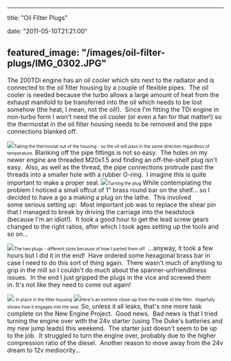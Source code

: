 
---
title: "Oil FIlter Plugs"

date: "2011-05-10T21:21:00"

featured_image: "/images/oil-filter-plugs/IMG_0302.JPG"
---


The 200TDi engine has an oil cooler which sits next to the radiator and is connected to the oil filter housing by a couple of flexible pipes.  The oil cooler is needed because the turbo allows a large amount of heat from the exhaust manifold to be transferred into the oil which needs to be lost somehow (the heat, I mean, not the oil!).  Since I'm fitting the TDi engine in non-turbo form I won't need the oil cooler (or even a fan for that matter!) so the thermostat in the oil filter housing needs to be removed and the pipe connections blanked off. 

<a href="http://2.bp.blogspot.com/-7_2MZzLGpRI/TcmjUem1tqI/AAAAAAAACSE/eLoaaIegaNA/s1600/IMG_0302.JPG"><img src="/images/oil-filter-plugs/IMG_0302.JPG"/></a><span style="font-size: x-small;">Taking the thermostat out of the housing - so the oil will pass in the same direction regardless of temperature.</span>
Blanking off the pipe fittings is not so easy.  The holes on my newer engine are threaded M20x1.5 and finding an off-the-shelf plug isn't easy.  Also, as well as the thread, the pipe connections protrude past the threads into a smaller hole with a rubber O-ring.  I imagine this is quite important to make a proper seal.
<a href="http://4.bp.blogspot.com/-FNZh1mLtCJA/Tcmg2M0F4DI/AAAAAAAACR0/88LNtVjTHIs/s1600/IMG_0508.JPG"><img src="/images/oil-filter-plugs/IMG_0508.JPG"/></a><span style="font-size: x-small;">Turning the plug</span>
While contemplating the problem I noticed a small offcut of 1" brass round bar on the shelf... so I decided to have a go a making a plug on the lathe.  This involved some serious setting up:  Most important job was to replace the shear pin that I managed to break by driving the carriage into the headstock (because I'm an idiot!).  It took a good hour to get the lead screw gears changed to the right ratios, after which I took ages setting up the tools and so on...

<a href="http://4.bp.blogspot.com/-NLzgPfX6KqU/Tcmg3mEyQjI/AAAAAAAACR4/npanDEudfRw/s1600/IMG_0514.JPG"><img src="/images/oil-filter-plugs/IMG_0514.JPG"/></a><span style="font-size: x-small;">The two plugs - different sizes because of how I parted them off</span>
 ...anyway, it took a few hours but I did it in the end!  Have ordered some hexagonal brass bar in case I need to do this sort of thing again.  There wasn't much of anything to grip in the mill so I couldn't do much about the spanner-unfriendliness issues.  In the end I just gripped the plugs in the vice and screwed them in. It's not like they need to come out again!

<a href="http://3.bp.blogspot.com/-UiQ-yTXHXK0/Tcmg4sRRrrI/AAAAAAAACR8/zw1eVyIJHqI/s1600/IMG_0515.JPG"><img src="/images/oil-filter-plugs/IMG_0515.JPG"/></a> <span style="font-size: x-small;">In place in the filter housing</span>
<a href="http://1.bp.blogspot.com/-96mMDLG6Rz0/Tcmg5YPXTuI/AAAAAAAACSA/IeMYrV6cjek/s1600/IMG_0523.JPG"><img src="/images/oil-filter-plugs/IMG_0523.JPG"/></a><span style="font-size: x-small;">Here's an extreme close-up from the inside of the filter.  Hopefully shows how it engages into the seal.</span>
﻿So, unless it all leaks, that's one more task complete on the New Engine Project.  Good news.  Bad news is that I tried turning the engine over with the 24v starter (using The Duke's batteries and my new jump leads) this weekend.  The starter just doesn't seem to be up to the job.  It struggled to turn the engine over, probably due to the higher compression ratio of the diesel.  Another reason to move away from the 24v dream to 12v mediocrity...